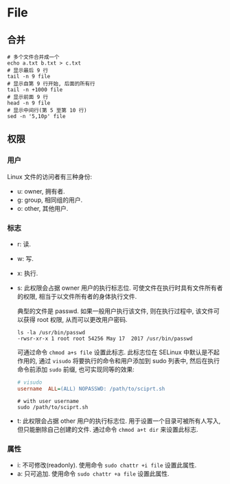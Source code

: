 # File

## 合并
```shell
# 多个文件合并成一个
echo a.txt b.txt > c.txt
# 显示最后 9 行
tail -n 9 file
# 显示自第 9 行开始, 后面的所有行
tail -n +1000 file
# 显示前面 9 行
head -n 9 file
# 显示中间行(第 5 至第 10 行)
sed -n '5,10p' file
```

## 权限
### 用户
Linux 文件的访问者有三种身份:
* u: owner, 拥有者.
* g: group, 相同组的用户.
* o: other, 其他用户.

### 标志
* r: 读.
* w: 写.
* x: 执行.
* s: 此权限会占据 owner 用户的执行标志位. 可使文件在执行时具有文件所有者的权限, 相当于以文件所有者的身体执行文件.

    典型的文件是 passwd. 如果一般用户执行该文件, 则在执行过程中, 该文件可以获得 root 权限, 从而可以更改用户密码.
    
    ```shell
    ls -la /usr/bin/passwd
    -rwsr-xr-x 1 root root 54256 May 17  2017 /usr/bin/passwd
    ```
    
    可通过命令 `chmod a+s file` 设置此标志.
    此标志位在 SELinux 中默认是不起作用的, 通过 `visudo` 将要执行的命令和用户添加到 sudo 列表中, 然后在执行命令前添加 `sudo` 前缀, 也可实现同等的效果:
    ```ini
    # visudo
    username  ALL=(ALL) NOPASSWD: /path/to/sciprt.sh
    ```
    
    ```shell
    # with user username
    sudo /path/to/sciprt.sh
    ```
    
* t: 此权限会占据 other 用户的执行标志位. 用于设置一个目录可被所有人写入, 但只能删除自己创建的文件. 通过命令 `chmod a+t dir` 来设置此标志.

### 属性
* i: 不可修改(readonly). 使用命令 `sudo chattr +i file` 设置此属性.
* a: 只可追加. 使用命令 `sudo chattr +a file` 设置此属性.
